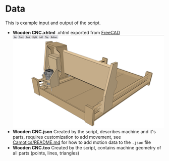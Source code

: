 # Data

This is example input and output of the script.

* **Wooden CNC.xhtml** .xhtml exported from [FreeCAD](https://www.freecad.org/)
![Workshop 88 Wooden CNC .xhtml in the browser](../../media/Workshop%2088%20Wooden%20CNC%20xhtml%20in%20browser.png)
* **Wooden CNC.json** Created by the script, describes machine and it's parts, requires customization to add movement, see [Camotics/README.md](Camotics/README.md) for how to add motion data to the `.json` file
* **Wooden CNC.tco** Created by the script, contains machine geometry of all parts (points, lines, triangles)
